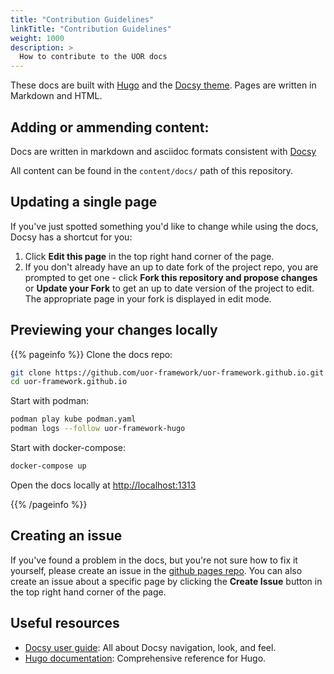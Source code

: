 ```yaml
---
title: "Contribution Guidelines"
linkTitle: "Contribution Guidelines"
weight: 1000
description: >
  How to contribute to the UOR docs
---
```


These docs are built with [Hugo](https://gohugo.io/) and the [Docsy theme](https://github.com/google/docsy). Pages are written in Markdown and HTML.

## Adding or ammending content:

Docs are written in markdown and asciidoc formats consistent with [Docsy](https://www.docsy.dev/)

All content can be found in the `content/docs/` path of this repository.
## Updating a single page

If you've just spotted something you'd like to change while using the docs, Docsy has a shortcut for you:

1. Click **Edit this page** in the top right hand corner of the page.
1. If you don't already have an up to date fork of the project repo, you are prompted to get one - click **Fork this repository and propose changes** or **Update your Fork** to get an up to date version of the project to edit. The appropriate page in your fork is displayed in edit mode.

## Previewing your changes locally

{{% pageinfo %}}
Clone the docs repo:

```sh
git clone https://github.com/uor-framework/uor-framework.github.io.git
cd uor-framework.github.io
```

Start with podman:

```sh
podman play kube podman.yaml
podman logs --follow uor-framework-hugo
```

Start with docker-compose:

```sh
docker-compose up
```

Open the docs locally at [http://localhost:1313](http://localhost:1313)

{{% /pageinfo %}}




## Creating an issue

If you've found a problem in the docs, but you're not sure how to fix it yourself, please create an issue in the [github pages repo](https://github.com/uor-framework/uor-framework.github.io/issues). You can also create an issue about a specific page by clicking the **Create Issue** button in the top right hand corner of the page.

## Useful resources

* [Docsy user guide](https://www.docsy.dev/docs/): All about Docsy navigation, look, and feel.
* [Hugo documentation](https://gohugo.io/documentation/): Comprehensive reference for Hugo.

